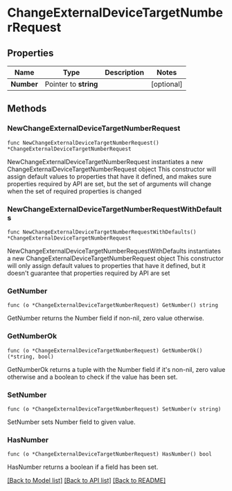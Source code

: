 # ChangeExternalDeviceTargetNumberRequest

## Properties

Name | Type | Description | Notes
------------ | ------------- | ------------- | -------------
**Number** | Pointer to **string** |  | [optional] 

## Methods

### NewChangeExternalDeviceTargetNumberRequest

`func NewChangeExternalDeviceTargetNumberRequest() *ChangeExternalDeviceTargetNumberRequest`

NewChangeExternalDeviceTargetNumberRequest instantiates a new ChangeExternalDeviceTargetNumberRequest object
This constructor will assign default values to properties that have it defined,
and makes sure properties required by API are set, but the set of arguments
will change when the set of required properties is changed

### NewChangeExternalDeviceTargetNumberRequestWithDefaults

`func NewChangeExternalDeviceTargetNumberRequestWithDefaults() *ChangeExternalDeviceTargetNumberRequest`

NewChangeExternalDeviceTargetNumberRequestWithDefaults instantiates a new ChangeExternalDeviceTargetNumberRequest object
This constructor will only assign default values to properties that have it defined,
but it doesn't guarantee that properties required by API are set

### GetNumber

`func (o *ChangeExternalDeviceTargetNumberRequest) GetNumber() string`

GetNumber returns the Number field if non-nil, zero value otherwise.

### GetNumberOk

`func (o *ChangeExternalDeviceTargetNumberRequest) GetNumberOk() (*string, bool)`

GetNumberOk returns a tuple with the Number field if it's non-nil, zero value otherwise
and a boolean to check if the value has been set.

### SetNumber

`func (o *ChangeExternalDeviceTargetNumberRequest) SetNumber(v string)`

SetNumber sets Number field to given value.

### HasNumber

`func (o *ChangeExternalDeviceTargetNumberRequest) HasNumber() bool`

HasNumber returns a boolean if a field has been set.


[[Back to Model list]](../README.md#documentation-for-models) [[Back to API list]](../README.md#documentation-for-api-endpoints) [[Back to README]](../README.md)


